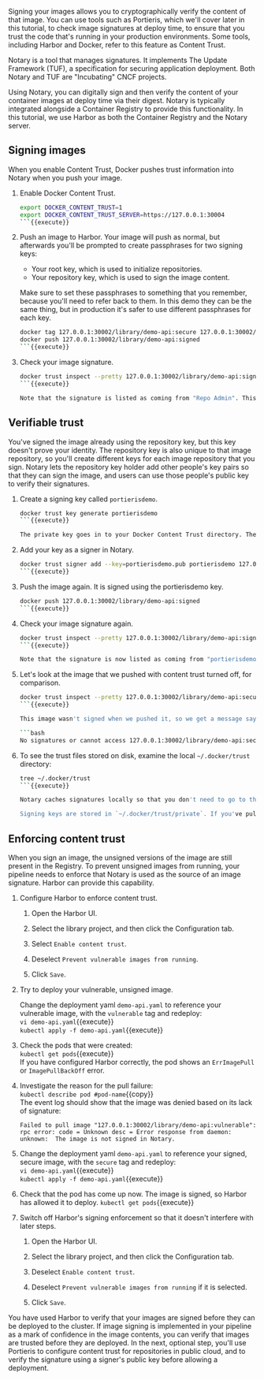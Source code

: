 Signing your images allows you to cryptographically verify the content of that image. You can use tools such as Portieris, which we'll cover later in this tutorial, to check image signatures at deploy time, to ensure that you trust the code that's running in your production environments. Some tools, including Harbor and Docker, refer to this feature as Content Trust.

Notary is a tool that manages signatures. It implements The Update Framework (TUF), a specification for securing application deployment. Both Notary and TUF are "Incubating" CNCF projects.

Using Notary, you can digitally sign and then verify the content of your container images at deploy time via their digest. Notary is typically integrated alongside a Container Registry to provide this functionality. In this tutorial, we use Harbor as both the Container Registry and the Notary server.

## Signing images

When you enable Content Trust, Docker pushes trust information into Notary when you push your image.

1. Enable Docker Content Trust.

    ```bash
    export DOCKER_CONTENT_TRUST=1
    export DOCKER_CONTENT_TRUST_SERVER=https://127.0.0.1:30004
    ```{{execute}}

2. Push an image to Harbor. Your image will push as normal, but afterwards you'll be prompted to create passphrases for two signing keys:
    - Your root key, which is used to initialize repositories.
    - Your repository key, which is used to sign the image content.

    Make sure to set these passphrases to something that you remember, because you'll need to refer back to them. In this demo they can be the same thing, but in production it's safer to use different passphrases for each key.

    ```bash
    docker tag 127.0.0.1:30002/library/demo-api:secure 127.0.0.1:30002/library/demo-api:signed
    docker push 127.0.0.1:30002/library/demo-api:signed
    ```{{execute}}

3. Check your image signature.

    ```bash
    docker trust inspect --pretty 127.0.0.1:30002/library/demo-api:signed
    ```{{execute}}

    Note that the signature is listed as coming from "Repo Admin". This is the generic signing role that is created by Notary when you first initialize a repository.

## Verifiable trust

You've signed the image already using the repository key, but this key doesn't prove your identity. The repository key is also unique to that image repository, so you'll create different keys for each image repository that you sign. Notary lets the repository key holder add other people's key pairs so that they can sign the image, and users can use those people's public key to verify their signatures.

1. Create a signing key called `portierisdemo`.

    ```bash
    docker trust key generate portierisdemo
    ```{{execute}}

    The private key goes in to your Docker Content Trust directory. The public key is saved to `portierisdemo.pub` in your working directory.

2. Add your key as a signer in Notary.

    ```bash
    docker trust signer add --key=portierisdemo.pub portierisdemo 127.0.0.1:30002/library/demo-api:signed
    ```{{execute}}

3. Push the image again. It is signed using the portierisdemo key.

    ```bash
    docker push 127.0.0.1:30002/library/demo-api:signed
    ```{{execute}}

4. Check your image signature again.

    ```bash
    docker trust inspect --pretty 127.0.0.1:30002/library/demo-api:signed
    ```{{execute}}

    Note that the signature is now listed as coming from "portierisdemo".

5. Let's look at the image that we pushed with content trust turned off, for comparison.

    ```bash
    docker trust inspect --pretty 127.0.0.1:30002/library/demo-api:secure
    ```{{execute}}

    This image wasn't signed when we pushed it, so we get a message saying that there's no trust information:

    ```bash
    No signatures or cannot access 127.0.0.1:30002/library/demo-api:secure
    ```

6. To see the trust files stored on disk, examine the local `~/.docker/trust` directory:

    ```bash
    tree ~/.docker/trust
    ```{{execute}}

    Notary caches signatures locally so that you don't need to go to the server each time. Cached signature data is stored in `~/.docker/trust/tuf` in folders representing the image name.

    Signing keys are stored in `~/.docker/trust/private`. If you've pulled trust information from a repository before, Notary caches the repository key and verifies that the same repository key is still being used. If the repository key reported by the server is different to the one that Notary saw before, the pull is rejected because the information in the server might have been changed by a third party.

## Enforcing content trust

When you sign an image, the unsigned versions of the image are still present in the Registry. To prevent unsigned images from running, your pipeline needs to enforce that Notary is used as the source of an image signature. Harbor can provide this capability.

1. Configure Harbor to enforce content trust.

    1. Open the Harbor UI.

    1. Select the library project, and then click the Configuration tab.

    1. Select `Enable content trust`.

    1. Deselect `Prevent vulnerable images from running`.

    1. Click `Save`.

1. Try to deploy your vulnerable, unsigned image.

    Change the deployment yaml `demo-api.yaml` to reference your vulnerable image, with the `vulnerable` tag and redeploy:  
    `vi demo-api.yaml`{{execute}}  
    `kubectl apply -f demo-api.yaml`{{execute}}

1. Check the pods that were created:  
    `kubectl get pods`{{execute}}  
    If you have configured Harbor correctly, the pod shows an `ErrImagePull` or `ImagePullBackOff` error.

1. Investigate the reason for the pull failure:  
    `kubectl describe pod #pod-name`{{copy}}  
    The event log should show that the image was denied based on its lack of signature:

    ```text
    Failed to pull image "127.0.0.1:30002/library/demo-api:vulnerable": rpc error: code = Unknown desc = Error response from daemon: unknown:  The image is not signed in Notary.
    ```

1. Change the deployment yaml `demo-api.yaml` to reference your signed, secure image, with the `secure` tag and redeploy:  
    `vi demo-api.yaml`{{execute}}  
    `kubectl apply -f demo-api.yaml`{{execute}}

1. Check that the pod has come up now. The image is signed, so Harbor has allowed it to deploy.
    `kubectl get pods`{{execute}}

1. Switch off Harbor's signing enforcement so that it doesn't interfere with later steps.

    1. Open the Harbor UI.

    1. Select the library project, and then click the Configuration tab.

    1. Deselect `Enable content trust`.

    1. Deselect `Prevent vulnerable images from running` if it is selected.

    1. Click `Save`.

You have used Harbor to verify that your images are signed before they can be deployed to the cluster. If image signing is implemented in your pipeline as a mark of confidence in the image contents, you can verify that images are trusted before they are deployed. In the next, optional step, you'll use Portieris to configure content trust for repositories in public cloud, and to verify the signature using a signer's public key before allowing a deployment.
